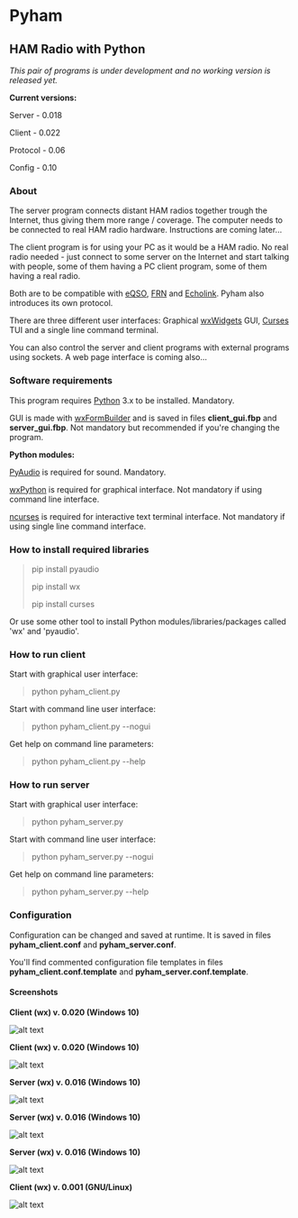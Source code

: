 # Pyham
## HAM Radio with Python
*This pair of programs is under development and no working version is released yet.*

**Current versions:**

Server - 0.018

Client - 0.022

Protocol - 0.06

Config - 0.10

### About
The server program connects distant HAM radios together trough the Internet, thus giving them more range / coverage. The computer needs to be connected to real HAM radio hardware. Instructions are coming later...

The client program is for using your PC as it would be a HAM radio. No real radio needed - just connect to some server on the Internet and start talking with people, some of them having a PC client program, some of them having a real radio.

Both are to be compatible with [eQSO](https://en.wikipedia.org/wiki/Radio_over_IP#eQSO), [FRN](http://www.freeradionetwork.eu/) and [Echolink](http://www.echolink.org/). Pyham also introduces its own protocol.

There are three different user interfaces: Graphical [wxWidgets](https://wxwidgets.org) GUI, [Curses](https://en.wikipedia.org/wiki/Curses_(programming_library)) TUI and a single line command terminal.

You can also control the server and client programs with external programs using sockets. A web page interface is coming also...

### Software requirements
This program requires [Python](https://www.python.org/) 3.x to be installed. Mandatory.

GUI is made with [wxFormBuilder](https://github.com/wxFormBuilder/wxFormBuilder) and is saved in files **client_gui.fbp** and **server_gui.fbp**. Not mandatory but recommended if you're changing the program.

**Python modules:**

[PyAudio](https://pypi.org/project/PyAudio/) is required for sound. Mandatory.

[wxPython](https://pypi.org/project/wxPython/) is required for graphical interface. Not mandatory if using command line interface.

[ncurses]() is required for interactive text terminal interface. Not mandatory if using single line command interface.

### How to install required libraries
> pip install pyaudio
>
> pip install wx
>
> pip install curses

Or use some other tool to install Python modules/libraries/packages called 'wx' and 'pyaudio'.

### How to run client
Start with graphical user interface:

> python pyham_client.py

Start with command line user interface:

> python pyham_client.py --nogui

Get help on command line parameters:

> python pyham_client.py --help

### How to run server
Start with graphical user interface:

> python pyham_server.py

Start with command line user interface:

> python pyham_server.py --nogui

Get help on command line parameters:

> python pyham_server.py --help

### Configuration
Configuration can be changed and saved at runtime. It is saved in files **pyham_client.conf** and **pyham_server.conf**.

You'll find commented configuration file templates in files **pyham_client.conf.template** and **pyham_server.conf.template**. 

#### Screenshots
**Client (wx) v. 0.020 (Windows 10)**

![alt text](http://titanix.net/~japek/pyham-client-0020-wx-windows.png)


**Client (wx) v. 0.020 (Windows 10)**

![alt text](http://titanix.net/~japek/pyham-client-settings-0020-wx-windows.png)


**Server (wx) v. 0.016 (Windows 10)**

![alt text](http://titanix.net/~japek/pyham-server-0016-wx-windows.png)


**Server (wx) v. 0.016 (Windows 10)**

![alt text](http://titanix.net/~japek/pyham-server-settings-0016-wx-windows.png)


**Server (wx) v. 0.016 (Windows 10)**

![alt text](http://titanix.net/~japek/pyham-server-stats-0016-wx-windows.png)


**Client (wx) v. 0.001 (GNU/Linux)**

![alt text](http://titanix.net/~japek/pyham-client-0001.png)
